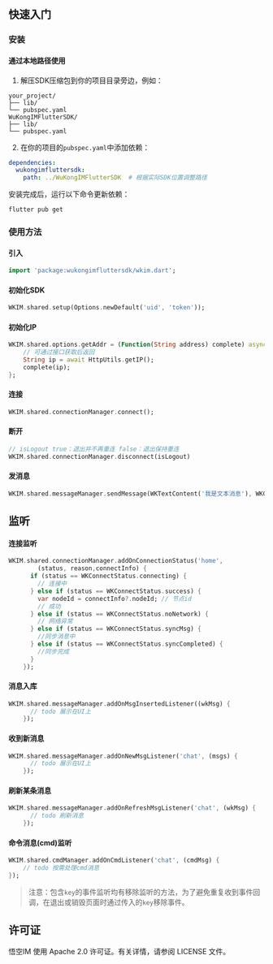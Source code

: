 ## 快速入门

### 安装

#### 通过本地路径使用

1. 解压SDK压缩包到你的项目目录旁边，例如：
```
your_project/
├── lib/
└── pubspec.yaml
WuKongIMFlutterSDK/
├── lib/
└── pubspec.yaml
```

2. 在你的项目的`pubspec.yaml`中添加依赖：
```yaml
dependencies:
  wukongimfluttersdk:
    path: ../WuKongIMFlutterSDK  # 根据实际SDK位置调整路径
```

安装完成后，运行以下命令更新依赖：
```bash
flutter pub get
```

### 使用方法

#### 引入
```dart
import 'package:wukongimfluttersdk/wkim.dart';
```

#### 初始化SDK
```dart
WKIM.shared.setup(Options.newDefault('uid', 'token'));
```

#### 初始化IP
```dart
WKIM.shared.options.getAddr = (Function(String address) complete) async {
    // 可通过接口获取后返回
    String ip = await HttpUtils.getIP();
    complete(ip);
};
```

#### 连接
```dart
WKIM.shared.connectionManager.connect();
```

#### 断开
```dart
// isLogout true：退出并不再重连 false：退出保持重连
WKIM.shared.connectionManager.disconnect(isLogout)
```

#### 发消息
```dart
WKIM.shared.messageManager.sendMessage(WKTextContent('我是文本消息'), WKChannel(channelID, channelType));
```

## 监听

#### 连接监听
```dart
WKIM.shared.connectionManager.addOnConnectionStatus('home',
        (status, reason,connectInfo) {
      if (status == WKConnectStatus.connecting) {
        // 连接中
      } else if (status == WKConnectStatus.success) {
        var nodeId = connectInfo?.nodeId; // 节点id
        // 成功
      } else if (status == WKConnectStatus.noNetwork) {
        // 网络异常
      } else if (status == WKConnectStatus.syncMsg) {
        //同步消息中
      } else if (status == WKConnectStatus.syncCompleted) {
        //同步完成
      }
    });
```

#### 消息入库
```dart
WKIM.shared.messageManager.addOnMsgInsertedListener((wkMsg) {
      // todo 展示在UI上
    });
```

#### 收到新消息
```dart
WKIM.shared.messageManager.addOnNewMsgListener('chat', (msgs) {
      // todo 展示在UI上
    });
```

#### 刷新某条消息
```dart
WKIM.shared.messageManager.addOnRefreshMsgListener('chat', (wkMsg) {
      // todo 刷新消息
    });
```

#### 命令消息(cmd)监听
```dart
WKIM.shared.cmdManager.addOnCmdListener('chat', (cmdMsg) {
    // todo 按需处理cmd消息
});
```

> 注意：包含`key`的事件监听均有移除监听的方法，为了避免重复收到事件回调，在退出或销毁页面时通过传入的`key`移除事件。

## 许可证

悟空IM 使用 Apache 2.0 许可证。有关详情，请参阅 LICENSE 文件。